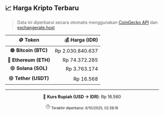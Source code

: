 

<!-- HARGA_KRIPTO -->
## 📈 Harga Kripto Terbaru

> Data ini diperbarui secara otomatis menggunakan [CoinGecko API](https://www.coingecko.com/) dan [exchangerate.host](https://exchangerate.host/)

<div align="center">

| 🪙 Token | 💰 Harga (IDR) |
|:------:|---------------:|
| 🟠 **Bitcoin (BTC)**   | Rp 2.030.840.637 |
| 🔵 **Ethereum (ETH)**  | Rp 74.372.285 |
| 🟣 **Solana (SOL)**    | Rp 3.763.174 |
| 🟢 **Tether (USDT)**   | Rp 16.568 |

---

💱 **Kurs Rupiah (USD → IDR)**: Rp 16.560

🕒 <sub>Terakhir diperbarui: 6/10/2025, 02.58.16</sub>

</div>
<!-- /HARGA_KRIPTO -->
